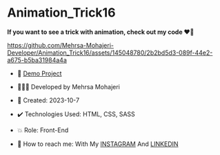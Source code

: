 # Animation_Trick16

**If you want to see a trick with animation, check out my code ♥️👀**

https://github.com/Mehrsa-Mohajeri-Developer/Animation_Trick16/assets/145048780/2b2bd5d3-089f-44e2-a675-b5ba31984a4a

- 🔗 [Demo Project](https://mehrsa-mohajeri-developer.github.io/Animation_Trick16/)
  
- 👩🏻‍💻 Developed by Mehrsa Mohajeri

- 📆 Created: 2023-10-7

- ✔️ Technologies Used: HTML, CSS, SASS

- 💥 Role: Front-End

- 📲 How to reach me: With My [INSTAGRAM](https://www.instagram.com/mehrsa_mohajeri_developer) And [LINKEDIN](https://www.linkedin.com/in/mehrsa-mohajeri-developer)
